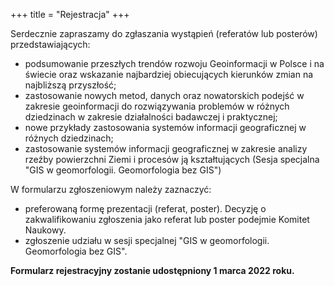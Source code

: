 +++
title = "Rejestracja"
+++

Serdecznie zapraszamy do zgłaszania wystąpień (referatów lub posterów) przedstawiających:

- podsumowanie przeszłych trendów rozwoju Geoinformacji w Polsce i na świecie oraz wskazanie najbardziej obiecujących kierunków zmian na najbliższą przyszłość;
- zastosowanie nowych metod, danych oraz nowatorskich podejść w zakresie geoinformacji do rozwiązywania problemów w różnych dziedzinach w zakresie działalności badawczej i praktycznej;
- nowe przykłady zastosowania systemów informacji geograficznej w różnych dziedzinach; 
- zastosowanie systemów informacji geograficznej w zakresie analizy rzeźby powierzchni Ziemi i procesów ją kształtujących (Sesja specjalna "GIS w geomorfologii. Geomorfologia bez GIS")


W formularzu zgłoszeniowym należy zaznaczyć:

- preferowaną formę prezentacji (referat, poster). Decyzję o zakwalifikowaniu zgłoszenia jako referat lub poster podejmie Komitet Naukowy. 
- zgłoszenie udziału w sesji specjalnej "GIS w geomorfologii. Geomorfologia bez GIS".


<b>Formularz rejestracyjny zostanie udostępniony 1 marca 2022 roku.</b>